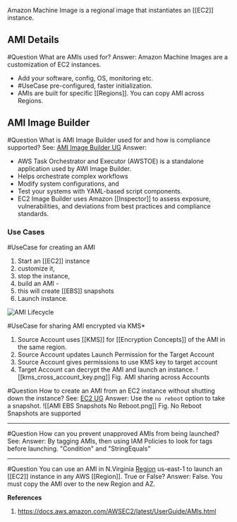 Amazon Machine Image is a regional image that instantiates an [[EC2]] instance.

## AMI Details

#Question What are AMIs used for?
Answer:
Amazon Machine Images are a customization of EC2 instances.
- Add your software, config, OS, monitoring etc.
- #UseCase pre-configured, faster initialization.
- AMIs are built for specific [[Regions]]. You can copy AMI across Regions.

## AMI Image Builder

#Question What is AMI Image Builder used for and how is compliance supported?
See: [AMI Image Builder UG](https://docs.aws.amazon.com/imagebuilder/latest/userguide/how-image-builder-works.html)
Answer: 
- AWS Task Orchestrator and Executor (AWSTOE) is a standalone application used by AWI Image Builder.
- Helps orchestrate complex workflows
- Modify system configurations, and 
- Test your systems with YAML-based script components.
- EC2 Image Builder uses Amazon [[Inspector]] to assess exposure, vulnerabilities, and deviations from best practices and compliance standards.

### Use Cases
#UseCase for creating an AMI
1. Start an [[EC2]] instance
2. customize it, 
3. stop the instance, 
4. build an AMI - 
5. this will create [[EBS]] snapshots
6. Launch instance.

![AMI Lifecycle](https://docs.aws.amazon.com/images/AWSEC2/latest/UserGuide/images/ami_lifecycle.png)

#UseCase  for sharing AMI encrypted via KMS*
1. Source Account uses [[KMS]] for [[Encryption Concepts]] of the AMI in the same region.
2. Source Account updates Launch Permission for the Target Account
3. Source Account gives permissions to use KMS key to target account
4. Target Account can decrypt the AMI and launch an instance. 
![[kms_cross_account_key.png]]
Fig. AMI sharing across Accounts

#Question How to create an AMI from an EC2 instance without shutting down the instance?
See: [EC2 UG](https://docs.aws.amazon.com/AWSEC2/latest/UserGuide/creating-an-ami-ebs.html)
Answer: Use the `no reboot` option to take a snapshot.
![[AMI EBS Snapshots No Reboot.png]]
Fig. No Reboot Snapshots are supported

---

#Question How can you prevent unapproved AMIs from being launched?
See:
Answer: By tagging AMIs, then using IAM Policies to look for tags before launching. "Condition" and "StringEquals"

---
#Question  You can use an AMI in N.Virginia [Region](Region.md) us-east-1 to launch an [[EC2]] instance in any AWS [[Region]]. True or False? 
Answer: False. You must copy the AMI over to the new Region and AZ.


**References**

1. https://docs.aws.amazon.com/AWSEC2/latest/UserGuide/AMIs.html